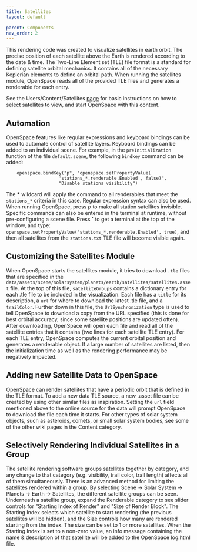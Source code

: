```yaml
---
title: Satellites
layout: default

parent: Components
nav_order: 2
---
```


This rendering code was created to visualize satellites in earth orbit.  The precise position of each satellite above the Earth is rendered according to the date & time.  The Two-Line Element set (TLE) file format is a standard for defining satellite orbital mechanics.  It contains all of the necessary Keplerian elements to define an orbital path.  When running the satellites module, OpenSpace reads all of the provided TLE files and generates a renderable for each entry.

See the Users/Content/Satellites [page](../users/content/satellites.md) for basic instructions on how to select satellites to view, and start OpenSpace with this content.

## Automation
OpenSpace features like regular expressions and keyboard bindings can be used to automate control of satellite layers.  Keyboard bindings can be added to an individual scene.  For example, in the `preInitialization` function of the file `default.scene`, the following `bindkey` command can be added:
```
    openspace.bindKey("p", "openspace.setPropertyValue(
                    'stations_*.renderable.Enabled', false)",
                    "Disable stations visibility")
```
The **\*** wildcard will apply the command to all renderables that meet the `stations_*` criteria in this case.  Regular expression syntax can also be used. When running OpenSpace, press _p_ to make all station satellites invisible.  Specific commands can also be entered in the terminal at runtime, without pre-configuring a scene file.  Press **\`** to get a terminal at the top of the window, and type: `openspace.setPropertyValue('stations_*.renderable.Enabled', true)`, and then all satellites from the `stations.txt` TLE file will become visible again.

## Customizing the Satellites Module
When OpenSpace starts the satellites module, it tries to download `.tle` files that are specified in the `data/assets/scene/solarsystem/planets/earth/satellites/satellites.asset` file.  At the top of this file, `satelliteGroups` contains a dictionary entry for each .tle file to be included in the visualization.  Each file has a `title` for its description, a `url` for where to download the latest .tle file, and a `trailColor`.  Further down in this file, the `UrlSynchronization` type is used to tell OpenSpace to download a copy from the URL specified (this is done for best orbital accuracy, since some satellite positions are updated often).  After downloading, OpenSpace will open each file and read all of the satellite entries that it contains (two lines for each satellite TLE entry).  For each TLE entry, OpenSpace computes the current orbital position and generates a renderable object.  If a large number of satellites are listed, then the initialization time as well as the rendering performance may be negatively impacted.

## Adding new Satellite Data to OpenSpace
OpenSpace can render satellites that have a periodic orbit that is defined in the TLE format. To add a new data TLE source, a new .asset file can be created by using other similar files as inspiration. Setting the `url` field mentioned above to the online source for the data will prompt OpenSpace to download the file each time it starts.
For other types of solar system objects, such as asteroids, comets, or small solar system bodies, see some of the other wiki pages in the Content category.

## Selectively Rendering Individual Satellites in a Group
The satellite rendering software groups satellites together by category, and any change to that category (e.g. visibility, trail color, trail length) affects all of them simultaneously.
There is an advanced method for limiting the satellites rendered within a group. By selecting Scene -> Solar System -> Planets -> Earth -> Satellites, the different satellite groups can be seen. Underneath a satellite group, expand the Renderable category to see slider controls for "Starting Index of Render" and "Size of Render Block". The Starting Index selects which satellite to start rendering (the previous satellites will be hidden), and the Size controls how many are rendered starting from the index. The size can be set to 1 or more satellites. When the Starting Index is set to a non-zero value, an info message containing the name & description of that satellite will be added to the OpenSpace log.html file.
